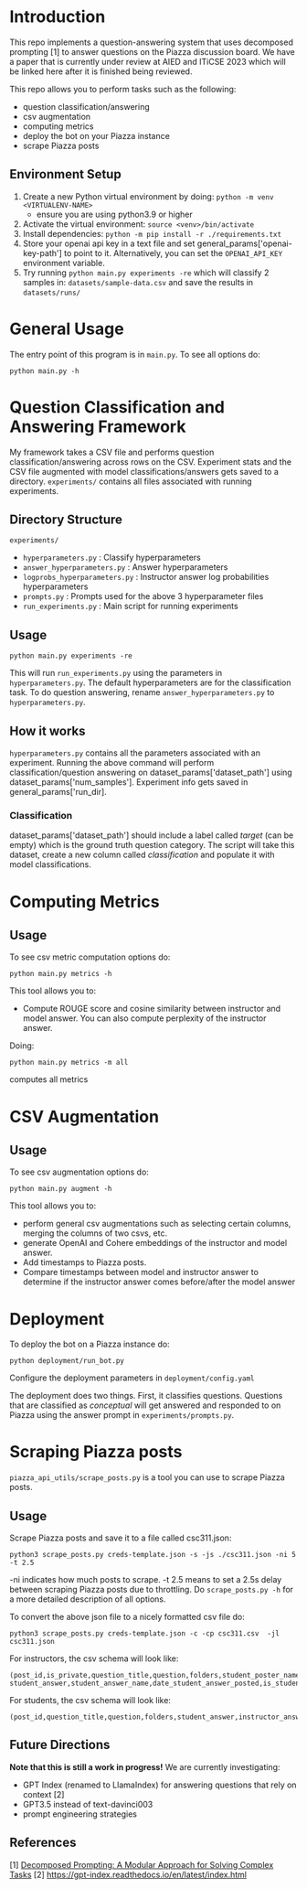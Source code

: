 
# Introduction

This repo implements a question-answering system that uses decomposed prompting [1] to answer questions on the Piazza discussion board. We have a paper that is currently under review at AIED and ITiCSE 2023 which will be linked here after it is finished being reviewed.

This repo allows you to perform tasks such as the following:
- question classification/answering 
- csv augmentation 
- computing metrics
- deploy the bot on your Piazza instance
- scrape Piazza posts

## Environment Setup

1. Create a new Python virtual environment by doing: ```python -m venv <VIRTUALENV-NAME>```
   - ensure you are using python3.9 or higher
2. Activate the virtual environment: ```source <venv>/bin/activate```
3. Install dependencies: ```python -m pip install -r ./requirements.txt ```
4. Store your openai api key in a text file and set general_params['openai-key-path'] to point to it. Alternatively, you can set the `OPENAI_API_KEY` environment variable. 
5. Try running ``` python main.py experiments -re ``` which will classify 2 samples in: `datasets/sample-data.csv` and save the results in ```datasets/runs/```

# General Usage

The entry point of this program is in `main.py`. To see all options do:
```
python main.py -h
```

# Question Classification and Answering Framework

My framework takes a CSV file and performs question classification/answering across rows on the CSV. Experiment stats and the CSV file augmented with model classifications/answers gets saved to a directory. `experiments/` contains all files associated with running experiments.

## Directory Structure


 `experiments/`
 - `hyperparameters.py` : Classify hyperparameters
 - `answer_hyperparameters.py` : Answer hyperparameters
 - `logprobs_hyperparameters.py` : Instructor answer log probabilities hyperparameters
 - `prompts.py` : Prompts used for the above 3 hyperparameter files
 - `run_experiments.py` : Main script for running experiments

## Usage

``` 
python main.py experiments -re 
```


This will run `run_experiments.py` using the parameters in `hyperparameters.py`. The default hyperparameters are for the classification task. To do question answering, rename `answer_hyperparameters.py` to `hyperparameters.py`. 

## How it works

`hyperparameters.py` contains all the parameters associated with an experiment. Running the above command will perform classification/question answering on dataset_params['dataset_path'] using dataset_params['num_samples']. Experiment info gets saved in general_params['run_dir]. 

### Classification

dataset_params['dataset_path'] should include a label called *target* (can be empty) which is the ground truth question category. The script will take this dataset, create a new column called *classification* and populate it with model classifications.

# Computing Metrics

## Usage

To see csv metric computation options do:

``` 
python main.py metrics -h
```

This tool allows you to:

- Compute ROUGE score and cosine similarity between instructor and model answer. You can also compute perplexity of the instructor answer.

Doing:
``` 
python main.py metrics -m all
```

computes all metrics


# CSV Augmentation

## Usage

To see csv augmentation options do:

``` 
python main.py augment -h
```

This tool allows you to:

- perform general csv augmentations such as selecting certain columns, merging the columns of two csvs, etc. 
- generate OpenAI and Cohere embeddings of the instructor and model answer.
- Add timestamps to Piazza posts. 
- Compare timestamps between model and instructor answer to determine if the instructor answer comes before/after the model answer



# Deployment

To deploy the bot on a Piazza instance do:

``` 
python deployment/run_bot.py
```

Configure the deployment parameters in `deployment/config.yaml`

The deployment does two things. First, it classifies questions. Questions that are classified as *conceptual* will get answered and responded to on Piazza using the answer prompt in `experiments/prompts.py`.


# Scraping Piazza posts

`piazza_api_utils/scrape_posts.py` is a tool you can use to scrape Piazza posts.

## Usage

Scrape Piazza posts and save it to a file called csc311.json:

```
python3 scrape_posts.py creds-template.json -s -js ./csc311.json -ni 5 -t 2.5
```

-ni indicates how much posts to scrape. -t 2.5 means to set a 2.5s delay between scraping Piazza posts due to throttling. Do `scrape_posts.py -h` for a more detailed description of all options.

To convert the above json file to a nicely formatted csv file do:
```
python3 scrape_posts.py creds-template.json -c -cp csc311.csv  -jl csc311.json
```

For instructors, the csv schema will look like:

```
(post_id,is_private,question_title,question,folders,student_poster_name,date_question_posted, student_answer,student_answer_name,date_student_answer_posted,is_student_endorsed,is_student_helpful,instructor_answer,instructor_answer_name,date_instructor_answer_posted,is_instructor_helpful,is_followup)
```

For students, the csv schema will look like:
```
(post_id,question_title,question,folders,student_answer,instructor_answer)
```


## Future Directions

**Note that this is still a work in progress!** We are currently investigating:
- GPT Index (renamed to LlamaIndex) for answering questions that rely on context [2]
- GPT3.5 instead of text-davinci003
- prompt engineering strategies

## References

[1] [Decomposed Prompting: A Modular Approach for Solving Complex Tasks](https://arxiv.org/abs/2210.02406) 
[2] https://gpt-index.readthedocs.io/en/latest/index.html











